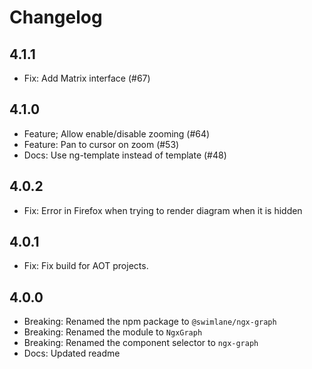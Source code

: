 # Changelog

## 4.1.1
- Fix: Add Matrix interface (#67)

## 4.1.0
- Feature; Allow enable/disable zooming (#64)
- Feature: Pan to cursor on zoom (#53)
- Docs: Use ng-template instead of template (#48)

## 4.0.2
- Fix: Error in Firefox when trying to render diagram when it is hidden

## 4.0.1
- Fix: Fix build for AOT projects.

## 4.0.0
- Breaking: Renamed the npm package to `@swimlane/ngx-graph`
- Breaking: Renamed the module to `NgxGraph`
- Breaking: Renamed the component selector to `ngx-graph`
- Docs: Updated readme